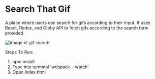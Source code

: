 # Search That Gif

A place where users can search for gifs according to their input. It uses React, Redux, and Giphy API to fetch gifs
according to the search term provided.

![image of gif search](assets/images/search-gif2.gif)

Steps To Run:
1. npm install
2. Type into terminal 'webpack --watch'
3. Open index.html
